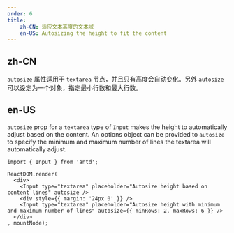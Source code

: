 ```yaml
---
order: 6
title:
    zh-CN: 适应文本高度的文本域
    en-US: Autosizing the height to fit the content
---
```


## zh-CN

`autosize` 属性适用于 `textarea` 节点，并且只有高度会自动变化。另外 `autosize` 可以设定为一个对象，指定最小行数和最大行数。

## en-US

`autosize` prop for a `textarea` type of `Input` makes the height to automatically adjust based on the content.
An options object can be provided to `autosize` to specify the minimum and maximum number of lines the textarea will automatically adjust.


````__react
import { Input } from 'antd';

ReactDOM.render(
  <div>
    <Input type="textarea" placeholder="Autosize height based on content lines" autosize />
    <div style={{ margin: '24px 0' }} />
    <Input type="textarea" placeholder="Autosize height with minimum and maximum number of lines" autosize={{ minRows: 2, maxRows: 6 }} />
  </div>
, mountNode);
````
